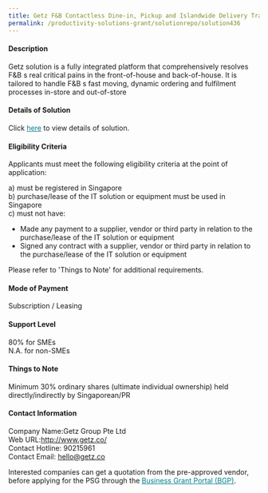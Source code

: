```yaml
---
title: Getz F&B Contactless Dine-in, Pickup and Islandwide Delivery Transformation Version 2 - Package A (Contactless Dine-in, Pickup, Islandwide Delivery, CRM Transformation - 4 Mods)
permalink: /productivity-solutions-grant/solutionrepo/solution436
---
```


#### Description

Getz solution is a fully integrated platform that comprehensively resolves F&B s real critical pains in the front-of-house and back-of-house. It is tailored to handle F&B s fast moving, dynamic ordering and fulfilment processes in-store and out-of-store 



#### Details of Solution

Click <a href='https://govassist.gobusiness.gov.sg/images/psg/Getz_Group_Annex_3_20200702223650_Part_1.pdf' style='color:#037e8a'>here</a> to view details of solution.

#### Eligibility Criteria

Applicants must meet the following eligibility criteria at the point of application:

a) must be registered in Singapore <br>
b) purchase/lease of the IT solution or equipment must be used in Singapore <br>
c) must not have:
- Made any payment to a supplier, vendor or third party in relation to the purchase/lease of the IT solution or equipment
- Signed any contract with a supplier, vendor or third party in relation to the purchase/lease of the IT solution or equipment

Please refer to 'Things to Note' for additional requirements.

#### Mode of Payment
Subscription / Leasing

#### Support Level
80% for SMEs <br>
N.A. for non-SMEs

#### Things to Note
Minimum 30% ordinary shares (ultimate individual ownership) held directly/indirectly by Singaporean/PR

#### Contact Information
Company Name:Getz Group Pte Ltd<br>Web URL:http://www.getz.co/<br>Contact Hotline: 90215961<br>Contact Email: hello@getz.co

Interested companies can get a quotation from the pre-approved vendor, before applying for the PSG through the <a target='_blank' style='color:#037e8a' href='https://www.businessgrants.gov.sg/'>Business Grant Portal (BGP)</a>.
